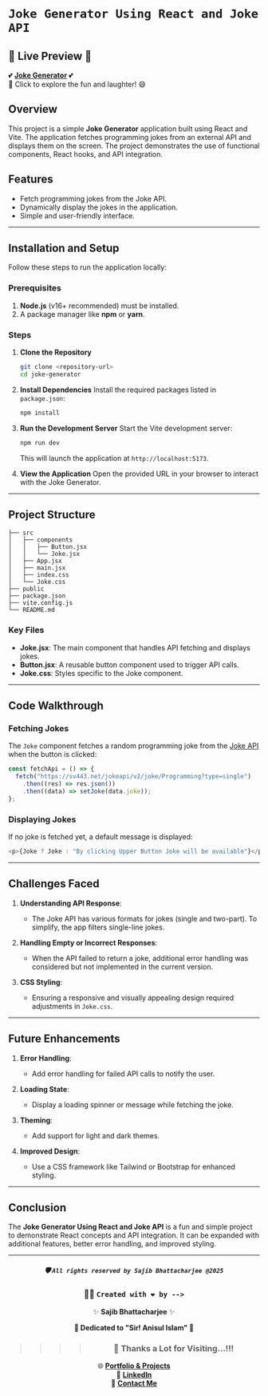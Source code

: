 # `Joke Generator Using React and Joke API`

## 🌟 **Live Preview** 🌟

💕 [**Joke Generator**](https://joke-generator2025.netlify.app/) 💕  
🎉 Click to explore the fun and laughter! 😄

## Overview

This project is a simple **Joke Generator** application built using React and Vite. The application fetches programming jokes from an external API and displays them on the screen. The project demonstrates the use of functional components, React hooks, and API integration.

## Features

- Fetch programming jokes from the Joke API.
- Dynamically display the jokes in the application.
- Simple and user-friendly interface.

---

## Installation and Setup

Follow these steps to run the application locally:

### Prerequisites

1. **Node.js** (v16+ recommended) must be installed.
2. A package manager like **npm** or **yarn**.

### Steps

1. **Clone the Repository**

   ```bash
   git clone <repository-url>
   cd joke-generator
   ```

2. **Install Dependencies**
   Install the required packages listed in `package.json`:

   ```bash
   npm install
   ```

3. **Run the Development Server**
   Start the Vite development server:

   ```bash
   npm run dev
   ```

   This will launch the application at `http://localhost:5173`.

4. **View the Application**
   Open the provided URL in your browser to interact with the Joke Generator.

---

## Project Structure

```
├── src
│   ├── components
│   │   ├── Button.jsx
│   │   └── Joke.jsx
│   ├── App.jsx
│   ├── main.jsx
│   ├── index.css
│   └── Joke.css
├── public
├── package.json
├── vite.config.js
└── README.md
```

### Key Files

- **Joke.jsx**: The main component that handles API fetching and displays jokes.
- **Button.jsx**: A reusable button component used to trigger API calls.
- **Joke.css**: Styles specific to the Joke component.

---

## Code Walkthrough

### Fetching Jokes

The `Joke` component fetches a random programming joke from the [Joke API](https://sv443.net/jokeapi/v2/) when the button is clicked:

```javascript
const fetchApi = () => {
  fetch("https://sv443.net/jokeapi/v2/joke/Programming?type=single")
    .then((res) => res.json())
    .then((data) => setJoke(data.joke));
};
```

### Displaying Jokes

If no joke is fetched yet, a default message is displayed:

```javascript
<p>{Joke ? Joke : "By clicking Upper Button Joke will be available"}</p>
```

---

## Challenges Faced

1. **Understanding API Response**:

   - The Joke API has various formats for jokes (single and two-part). To simplify, the app filters single-line jokes.

2. **Handling Empty or Incorrect Responses**:

   - When the API failed to return a joke, additional error handling was considered but not implemented in the current version.

3. **CSS Styling**:
   - Ensuring a responsive and visually appealing design required adjustments in `Joke.css`.

---

## Future Enhancements

1. **Error Handling**:

   - Add error handling for failed API calls to notify the user.

2. **Loading State**:

   - Display a loading spinner or message while fetching the joke.

3. **Theming**:

   - Add support for light and dark themes.

4. **Improved Design**:
   - Use a CSS framework like Tailwind or Bootstrap for enhanced styling.

---

## Conclusion

The **Joke Generator Using React and Joke API** is a fun and simple project to demonstrate React concepts and API integration. It can be expanded with additional features, better error handling, and improved styling.

---

 
<div align="center">

##### 🛡️ `All rights reserved by Sajib Bhattacharjee @2025`

### 👨‍💻 `Created with ❤️ by -->`

✨ **Sajib Bhattacharjee** ✨

**💖 Dedicated to "Sir! Anisul Islam" 💖**

> > > > ### 🙏 Thanks a Lot for Visiting...!!!

🌐 [**Portfolio & Projects**](https://github.com/Sajib-Bhattacharjee)  
💼 [**LinkedIn**](https://www.linkedin.com/in/sajib-bhattacharjee-42682a178/)  
📧 [**Contact Me**](mailto:sajibbhattacjarjee2000@gmail.com)

</div>

